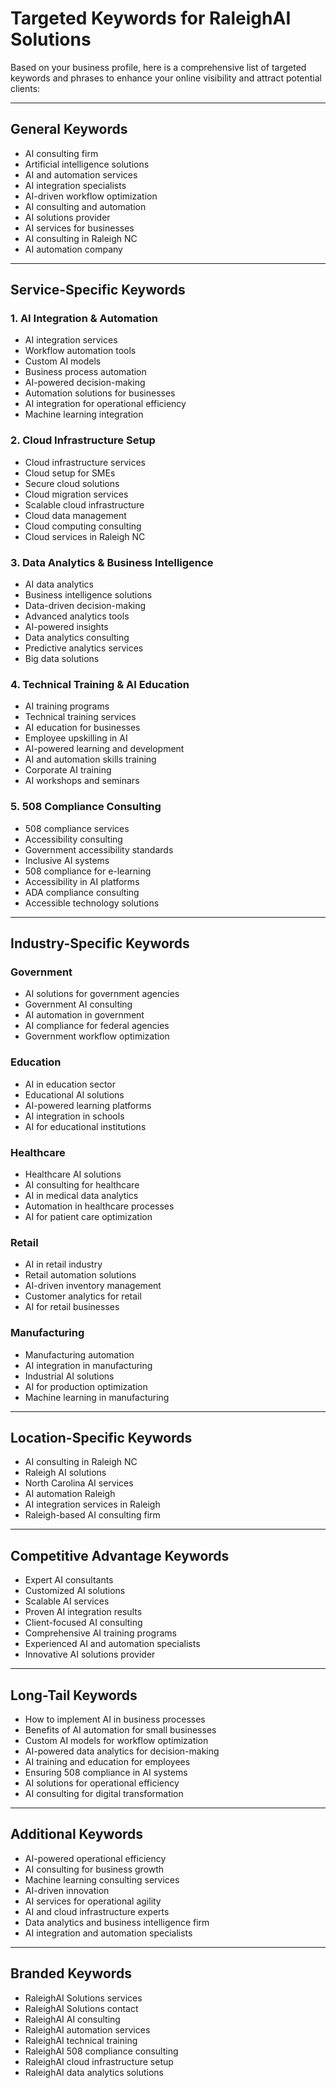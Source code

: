 
# Targeted Keywords for RaleighAI Solutions

Based on your business profile, here is a comprehensive list of targeted keywords and phrases to enhance your online visibility and attract potential clients:

---

## General Keywords
- AI consulting firm
- Artificial intelligence solutions
- AI and automation services
- AI integration specialists
- AI-driven workflow optimization
- AI consulting and automation
- AI solutions provider
- AI services for businesses
- AI consulting in Raleigh NC
- AI automation company

---

## Service-Specific Keywords

### 1. AI Integration & Automation
- AI integration services
- Workflow automation tools
- Custom AI models
- Business process automation
- AI-powered decision-making
- Automation solutions for businesses
- AI integration for operational efficiency
- Machine learning integration

### 2. Cloud Infrastructure Setup
- Cloud infrastructure services
- Cloud setup for SMEs
- Secure cloud solutions
- Cloud migration services
- Scalable cloud infrastructure
- Cloud data management
- Cloud computing consulting
- Cloud services in Raleigh NC

### 3. Data Analytics & Business Intelligence
- AI data analytics
- Business intelligence solutions
- Data-driven decision-making
- Advanced analytics tools
- AI-powered insights
- Data analytics consulting
- Predictive analytics services
- Big data solutions

### 4. Technical Training & AI Education
- AI training programs
- Technical training services
- AI education for businesses
- Employee upskilling in AI
- AI-powered learning and development
- AI and automation skills training
- Corporate AI training
- AI workshops and seminars

### 5. 508 Compliance Consulting
- 508 compliance services
- Accessibility consulting
- Government accessibility standards
- Inclusive AI systems
- 508 compliance for e-learning
- Accessibility in AI platforms
- ADA compliance consulting
- Accessible technology solutions

---

## Industry-Specific Keywords

### Government
- AI solutions for government agencies
- Government AI consulting
- AI automation in government
- AI compliance for federal agencies
- Government workflow optimization

### Education
- AI in education sector
- Educational AI solutions
- AI-powered learning platforms
- AI integration in schools
- AI for educational institutions

### Healthcare
- Healthcare AI solutions
- AI consulting for healthcare
- AI in medical data analytics
- Automation in healthcare processes
- AI for patient care optimization

### Retail
- AI in retail industry
- Retail automation solutions
- AI-driven inventory management
- Customer analytics for retail
- AI for retail businesses

### Manufacturing
- Manufacturing automation
- AI integration in manufacturing
- Industrial AI solutions
- AI for production optimization
- Machine learning in manufacturing

---

## Location-Specific Keywords
- AI consulting in Raleigh NC
- Raleigh AI solutions
- North Carolina AI services
- AI automation Raleigh
- AI integration services in Raleigh
- Raleigh-based AI consulting firm

---

## Competitive Advantage Keywords
- Expert AI consultants
- Customized AI solutions
- Scalable AI services
- Proven AI integration results
- Client-focused AI consulting
- Comprehensive AI training programs
- Experienced AI and automation specialists
- Innovative AI solutions provider

---

## Long-Tail Keywords
- How to implement AI in business processes
- Benefits of AI automation for small businesses
- Custom AI models for workflow optimization
- AI-powered data analytics for decision-making
- AI training and education for employees
- Ensuring 508 compliance in AI systems
- AI solutions for operational efficiency
- AI consulting for digital transformation

---

## Additional Keywords
- AI-powered operational efficiency
- AI consulting for business growth
- Machine learning consulting services
- AI-driven innovation
- AI services for operational agility
- AI and cloud infrastructure experts
- Data analytics and business intelligence firm
- AI integration and automation specialists

---

## Branded Keywords
- RaleighAI Solutions services
- RaleighAI Solutions contact
- RaleighAI AI consulting
- RaleighAI automation services
- RaleighAI technical training
- RaleighAI 508 compliance consulting
- RaleighAI cloud infrastructure setup
- RaleighAI data analytics solutions
